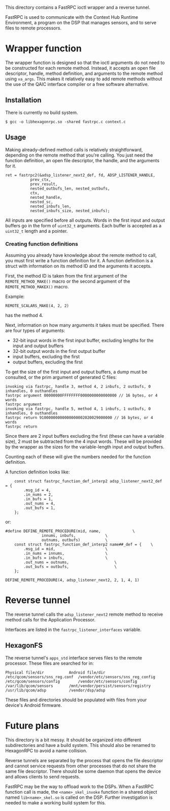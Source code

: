 This directory contains a FastRPC ioctl wrapper and a reverse tunnel.

FastRPC is used to communicate with the Context Hub Runtime Environment, a
program on the DSP that manages sensors, and to serve files to remote
processors.

# Wrapper function

The wrapper function is designed so that the ioctl arguments do not need to be
constructed for each remote method. Instead, it accepts an open file descriptor,
handle, method definition, and arguments to the remote method using `va_args`.
This makes it relatively easy to add remote methods without the use of the QAIC
interface compiler or a free software alternative.

## Installation

There is currently no build system.

    $ gcc -o libhexagonrpc.so -shared fastrpc.c context.c

## Usage

Making already-defined method calls is relatively straightforward, depending on
the remote method that you're calling. You just need the function definition, an
open file descriptor, the handle, and the arguments for it.

    ret = fastrpc2(&adsp_listener_next2_def, fd, ADSP_LISTENER_HANDLE,
    	       prev_ctx,
    	       prev_result,
    	       nested_outbufs_len, nested_outbufs,
    	       ctx,
    	       nested_handle,
    	       nested_sc,
    	       nested_inbufs_len,
    	       nested_inbufs_size, nested_inbufs);

All inputs are specified before all outputs. Words in the first input and output
buffers go in the form of `uint32_t` arguments. Each buffer is accepted as a
`uint32_t` length and a pointer.

### Creating function definitions

Assuming you already have knowledge about the remote method to call, you must
first write a function definition for it. A function definition is a struct with
information on its method ID and the arguments it accepts.

First, the method ID is taken from the first argument of the
`REMOTE_METHOD_MAKE()` macro or the second argument of the
`REMOTE_METHOD_MAKEX()` macro.

Example:

    REMOTE_SCALARS_MAKE(4, 2, 2)

has the method 4.

Next, information on how many arguments it takes must be specified. There are
four types of arguments:

- 32-bit input words in the first input buffer, excluding lengths for the input
  and output buffers
- 32-bit output words in the first output buffer
- input buffers, excluding the first
- output buffers, excluding the first

To get the size of the first input and output buffers, a dump must be consulted,
or the prim argument of generated C files:

    invoking via fastrpc, handle 3, method 4, 2 inbufs, 2 outbufs, 0 inhandles, 0 outhandles
    fastrpc argument 00000000FFFFFFFF0000000000000000 // 16 bytes, or 4 words
    fastrpc argument 
    invoking via fastrpc, handle 5, method 4, 1 inbufs, 1 outbufs, 0 inhandles, 0 outhandles
    fastrpc return 91000000000000000002020029000000 // 16 bytes, or 4 words
    fastrpc return 

Since there are 2 input buffers excluding the first (these can have a variable
size), 2 must be subtracted from the 4 input words. These will be provided by
the wrapper as the sizes for the variable-length input and output buffers.

Counting each of these will give the numbers needed for the function definition.

A function definition looks like:

    	const struct fastrpc_function_def_interp2 adsp_listener_next2_def = {
    		.msg_id = 4,
    		.in_nums = 2,
    		.in_bufs = 1,
    		.out_nums = 4,
    		.out_bufs = 1,
    	};

or:

    #define DEFINE_REMOTE_PROCEDURE(mid, name,				\
    				innums, inbufs,				\
    				outnums, outbufs)			\
    	const struct fastrpc_function_def_interp2 name##_def = {	\
    		.msg_id = mid,						\
    		.in_nums = innums,					\
    		.in_bufs = inbufs,					\
    		.out_nums = outnums,					\
    		.out_bufs = outbufs,					\
    	};

    DEFINE_REMOTE_PROCEDURE(4, adsp_listener_next2, 2, 1, 4, 1)

# Reverse tunnel

The reverse tunnel calls the `adsp_listener_next2` remote method to receive
method calls for the Application Processor.

Interfaces are listed in the `fastrpc_listener_interfaces` variable.

## HexagonFS

The reverse tunnel's `apps_std` interface serves files to the remote processor.
These files are searched for in:

    Physical file/dir			Android file/dir
    /etc/qcom/sensors/sns_reg.conf	/vendor/etc/sensors/sns_reg_config
    /etc/qcom/sensors/config		/vendor/etc/sensors/config
    /var/lib/qcom/sensors		/mnt/vendor/persist/sensors/registry
    /usr/lib/qcom/adsp			/vendor/dsp/adsp

These files and directories should be populated with files from your device's
Android firmware.

# Future plans

This directory is a bit messy. It should be organized into different
subdirectories and have a build system. This should also be renamed to
HexagonRPC to avoid a name collision.

Reverse tunnels are separated by the process that opens the file descriptor and
cannot service requests from other processes that do not share the same file
descriptor. There should be some daemon that opens the device and allows clients
to send requests.

FastRPC may be the way to offload work to the DSPs. When a FastRPC function call
is made, the `<name>_skel_invoke` function in a shared object named
`lib<name>_skel.so` is called on the DSP. Further investigation is needed to
make a working build system for this.
